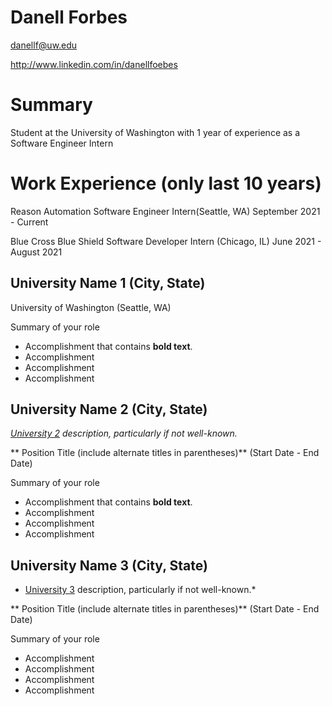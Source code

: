 # Danell Forbes

danellf@uw.edu

http://www.linkedin.com/in/danellfoebes

# Summary

Student at the University of Washington with 1 year of experience as a Software Engineer Intern

# Work Experience (only last 10 years)

Reason Automation Software Engineer Intern(Seattle, WA) September 2021 - Current

Blue Cross Blue Shield Software Developer Intern (Chicago, IL) June 2021 - August 2021

## University Name 1 (City, State)

University of Washington (Seattle, WA)

Summary of your role

- Accomplishment that contains **bold text**.
- Accomplishment
- Accomplishment
- Accomplishment

## University Name 2 (City, State)
*[University 2][] description, particularly if not well-known.*

** Position Title (include alternate titles in parentheses)** (Start Date - End Date)

Summary of your role

- Accomplishment that contains **bold text**.
- Accomplishment
- Accomplishment
- Accomplishment

## University Name 3 (City, State)
* [University 3][] description, particularly if not well-known.*

** Position Title (include alternate titles in parentheses)** (Start Date - End Date)

Summary of your role

- Accomplishment
- Accomplishment
- Accomplishment
- Accomplishment


[University 1]: http://www.univ1.edu
[University 2]: http://www.univ2.edu
[University 3]: http://www.univ3.edu